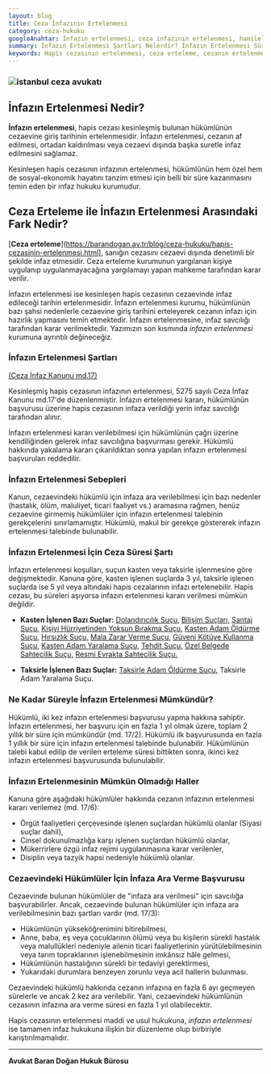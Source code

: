 ```yaml
---
layout: blog
title: Ceza İnfazının Ertelenmesi
category: ceza-hukuku
googleAnahtar: İnfazın ertelenmesi, ceza infazının ertelenmesi, hamilelik, ağır hastalık, yaşlılık nedeniyle infazın ertelenmesi, istanbul ceza avukatı, ağır ceza avukatı, hukuk bürosu
summary: İnfazın Ertelenmesi Şartları Nelerdir? İnfazın Ertelenmesi Süresi Ne Kadardır? Ağır Hastalık veya Akıl Hastalığı  Halinde İnfazın Ertelenmesi, Hükümlünün İstemiyle Ceza İnfazının Ertelenmesi, İnfaza Ara Verme 
keywords: Hapis cezasının ertelenmesi, ceza erteleme, cezanın ertelenmesi, erteleme kararı, ceza erteleme şartları, ceza avukatı, bakırköy avukat, istanbul avukat, ataköy avukat, ağır ceza avukatı, hukuk bürosu
---
```


### ![istanbul ceza avukatı](https://camo.githubusercontent.com/f24abcba8f58bb01aef0b92787e06b188fde43a5/687474703a2f2f692e68697a6c69726573696d2e636f6d2f704244455a6e2e6a7067 "Ceza Avukatı")

## İnfazın Ertelenmesi Nedir?

**İnfazın ertelenmesi**, hapis cezası kesinleşmiş bulunan hükümlünün cezaevine giriş tarihinin ertelenmesidir. İnfazın ertelenmesi, cezanın af edilmesi, ortadan kaldırılması veya cezaevi dışında başka suretle infaz edilmesini sağlamaz.

Kesinleşen hapis cezasının infazının ertelenmesi, hükümlünün hem özel hem de sosyal-ekonomik hayatını tanzim etmesi için belli bir süre kazanmasını temin eden bir  infaz hukuku kurumudur.



## Ceza Erteleme ile İnfazın Ertelenmesi Arasındaki Fark Nedir?

[**Ceza erteleme**](https://barandogan.av.tr/blog/ceza-hukuku/hapis-cezasinin-ertelenmesi.html], sanığın cezasını cezaevi dışında denetimli bir şekilde infaz etmesidir. Ceza erteleme kurumunun yargılanan kişiye uygulanıp uygulanmayacağına yargılamayı yapan mahkeme tarafından karar verilir.

İnfazın ertelenmesi ise kesinleşen hapis cezasının cezaevinde infaz edileceği tarihin ertelenmesidir. İnfazın ertelenmesi kurumu, hükümlünün bazı şahsi nedenlerle cezaevine giriş tarihini erteleyerek cezanın infazı için hazırlık yapmasını temin etmektedir. İnfazın ertelenmesine, infaz savcılığı tarafından karar verilmektedir. Yazımızın son kısmında *infazın ertelenmesi* kurumuna ayrıntılı değineceğiz. 



### İnfazın Ertelenmesi Şartları
[(Ceza İnfaz Kanunu md.17)](http://www.mevzuat.gov.tr/Metin.Aspx?MevzuatKod=1.5.5275&MevzuatIliski=0&sourceXmlSearch=ceza%20ve%20g%C3%BCvenlik)

Kesinleşmiş hapis cezasının infazının ertelenmesi, 5275 sayılı Ceza İnfaz Kanunu md.17'de düzenlenmiştir. İnfazın ertelenmesi kararı, hükümlünün başvurusu üzerine hapis cezasının infaza verildiği yerin infaz savcılığı tarafından alınır. 


İnfazın ertelenmesi kararı verilebilmesi için hükümlünün çağrı üzerine kendiliğinden gelerek infaz savcılığına başvurması gerekir. Hükümlü hakkında yakalama kararı çıkarıldıktan sonra yapılan infazın ertelenmesi başvuruları reddedilir.  

### İnfazın Ertelenmesi Sebepleri

Kanun, cezaevindeki hükümlü için infaza ara verilebilmesi için bazı nedenler (hastalık, ölüm, maluliyet, ticari faaliyet vs.) aramasına rağmen, henüz cezaevine girmemiş hükümlüler için infazın ertelenmesi talebinin gerekçelerini sınırlamamıştır. Hükümlü, makul bir gerekçe göstererek infazın ertelenmesi talebinde bulunabilir.

### İnfazın Ertelenmesi İçin Ceza Süresi Şartı

 İnfazın ertelenmesi koşulları, suçun kasten veya taksirle işlenmesine göre değişmektedir. Kanuna göre, kasten işlenen suçlarda  3 yıl, taksirle işlenen suçlarda ise 5 yıl veya altındaki hapis cezalarının infazı ertelenebilir. Hapis cezası, bu süreleri aşıyorsa infazın ertelenmesi kararı verilmesi mümkün değildir.
 
 * **Kasten İşlenen Bazı Suçlar:** [Dolandırıcılık Suçu,](https://barandogan.av.tr/blog/ceza-hukuku/nitelikli-dolandiricilik-sucu-cezasi.html) [Bilişim Suçları,](https://barandogan.av.tr/blog/ceza-hukuku/bilisim-suclari-nelerdir.html) [Şantaj Suçu,](https://barandogan.av.tr/blog/ceza-hukuku/santaj-sucu-cezasi-ve-tehdit-sucu-nedir.html) [Kişiyi Hürriyetinden Yoksun Bırakma Suçu,](https://barandogan.av.tr/blog/ceza-hukuku/kisiyi-hurriyetinden-yoksun-kilma-sucu-cezasi.html) [Kasten Adam Öldürme Suçu,](https://barandogan.av.tr/blog/ceza-hukuku/kasten-adam-oldurme-sucu-cezasi.html) [Hırsızlık Suçu,](https://barandogan.av.tr/blog/ceza-hukuku/hirsizlik-sucunun-cezasi.html) [Mala Zarar Verme Suçu](https://barandogan.av.tr/blog/ceza-hukuku/mala-zarar-verme-sucunun-cezasi.html), [Güveni Kötüye Kullanma Suçu,](https://barandogan.av.tr/blog/ceza-hukuku/hizmet-nedeniyle-guveni-kotuye-kullanma-sucu-cezasi.html) [Kasten Adam Yaralama Suçu,](https://barandogan.av.tr/blog/ceza-hukuku/kasten-adam-yaralama-sucu-cezasi.html) [Tehdit Suçu,](https://barandogan.av.tr/blog/ceza-hukuku/tehdit-sucu-sartlari-cezasi.html)  [Özel Belgede Sahtecilik Suçu,](https://barandogan.av.tr/blog/ceza-hukuku/ozel-belgede-evrakta-sahtecilik-cezasi.html) [Resmi Evrakta Sahtecilik Suçu.](https://barandogan.av.tr/blog/ceza-hukuku/resmi-evrakta-belgede-sahtecilik-cezasi.html) 



 
 * **Taksirle İşlenen Bazı Suçlar:** [Taksirle Adam Öldürme Suçu](https://barandogan.av.tr/blog/ceza-hukuku/taksirle-adam-oldurme-olume-neden-olma-sucu.html), Taksirle Adam Yaralama Suçu.
 
### Ne Kadar Süreyle İnfazın Ertelenmesi Mümkündür?

 Hükümlü, iki kez infazın ertelenmesi başvurusu yapma hakkına sahiptir. İnfazın ertelenmesi, her başvuru için en fazla 1 yıl olmak üzere, toplam 2 yıllık bir süre için mümkündür (md. 17/2). Hükümlü ilk başvurusunda en fazla 1 yıllık bir süre için infazın ertelenmesi talebinde bulunabilir. Hükümlünün talebi kabul edilip de verilen erteleme süresi bittikten sonra, ikinci kez infazın ertelenmesi başvurusunda bulunulabilir. 
 
### İnfazın Ertelenmesinin Mümkün Olmadığı Haller
 
 Kanuna göre aşağıdaki hükümlüler hakkında cezanın infazının ertelenmesi kararı verilemez (md. 17/6):
 
 *  Örgüt faaliyetleri çerçevesinde işlenen suçlardan hükümlü olanlar (Siyasi suçlar dahil),
 *  Cinsel dokunulmazlığa karşı işlenen suçlardan hükümlü olanlar,
 *  Mükerrirlere özgü infaz rejimi uygulanmasına karar verilenler,
 *  Disiplin veya tazyik hapsi nedeniyle hükümlü olanlar.
 
### Cezaevindeki Hükümlüler İçin İnfaza Ara Verme Başvurusu
 
 Cezaevinde bulunan hükümlüler de "infaza ara verilmesi" için savcılığa başvurabilirler.  Ancak, cezaevinde bulunan hükümlüler için infaza ara verilebilmesinin bazı şartları vardır (md. 17/3):
 
* Hükümlünün yükseköğrenimini bitirebilmesi, 
* Anne, baba, eş veya çocuklarının ölümü veya bu kişilerin sürekli hastalık veya malullükleri nedeniyle ailenin
ticari faaliyetlerinin yürütülebilmesinin veya tarım topraklarının işlenebilmesinin imkânsız hâle gelmesi,
* Hükümlünün hastalığının sürekli bir tedaviyi gerektirmesi,
* Yukarıdaki durumlara benzeyen zorunlu veya acil hallerin bulunması.
 
 Cezaevindeki hükümlü hakkında cezanın infazına en fazla 6 ayı geçmeyen sürelerle ve ancak 2 kez ara verilebilir. Yani, cezaevindeki hükümlünün cezasının infazına ara verme süresi en fazla 1 yıl olabilecektir.

Hapis cezasının ertelenmesi maddi ve usul hukukuna,  *infazın ertelenmesi* ise tamamen infaz hukukuna ilişkin bir düzenleme olup birbiriyle karıştırılmamalıdır.
 
 
 

______________________________________________________________________________________________________________________________________

**Avukat Baran Doğan Hukuk Bürosu**


